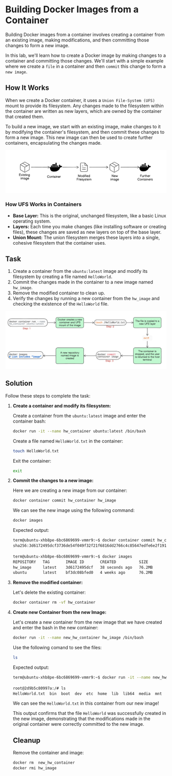 # Building Docker Images from a Container

Building Docker images from a container involves creating a container from an existing image, making modifications, and then committing those changes to form a new image. 

In this lab, we'll learn how to create a Docker image by making changes to a container and committing those changes. We'll start with a simple example where we create a `file` in a container and then `commit` this change to form a `new image`. 


## How It Works

When we create a Docker container, it uses a `Union File-System (UFS)` mount to provide its filesystem. Any changes made to the filesystem within the container are written as new layers, which are owned by the container that created them. 

To build a new image, we start with an existing image, make changes to it by modifying the container's filesystem, and then commit these changes to form a new image. This new image can then be used to create further containers, encapsulating the changes made.

![alt text](./images/image-1.png)

### How UFS Works in Containers

- **Base Layer:** This is the original, unchanged filesystem, like a basic Linux operating system.
- **Layers:** Each time you make changes (like installing software or creating files), these changes are saved as new layers on top of the base layer.
- **Union Mount:** The union filesystem merges these layers into a single, cohesive filesystem that the container uses.


## Task
1. Create a container from the `ubuntu:latest` image and modify its filesystem by creating a file named `HelloWorld`.
2. Commit the changes made in the container to a new image named `hw_image`.
3. Remove the modified container to clean up.
4. Verify the changes by running a new container from the `hw_image` and checking the existence of the `HelloWorld` file.

![alt text](./images/image.png)


## Solution

Follow these steps to complete the task:

1. **Create a container and modify its filesystem:**

    Create a container from the `ubuntu:latest` image and enter the container bash:
    ```sh
    docker run -it --name hw_container ubuntu:latest /bin/bash
    ```

    Create a file named `HelloWorld.txt` in the container:
    ```bash
    touch HelloWorld.txt
    ```

    Exit the container:
    ```bash
    exit
    ```

2. **Commit the changes to a new image:**

    Here we are creating a new image from our container:
    ```sh
    docker container commit hw_container hw_image
    ```

    We can see the new image using the following command:
    ```bash
    docker images
    ```

    Expected output:

    ```bash
    term@ubuntu-xhb8pe-6bc6869699-vmmr9:~$ docker container commit hw_container hw_image
    sha256:3d6172495dcf3736de54f049f32f21f6816dd2766c4c85647edfe6e2f191238d

    term@ubuntu-xhb8pe-6bc6869699-vmmr9:~$ docker images
    REPOSITORY   TAG       IMAGE ID       CREATED          SIZE
    hw_image     latest    3d6172495dcf   38 seconds ago   76.2MB
    ubuntu       latest    bf3dc08bfed0   4 weeks ago      76.2MB
    ```

3. **Remove the modified container:**

    Let's delete the existing container:
    ```sh
    docker container rm -vf hw_container
    ```

4. **Create new Container from the new Image:**

    Let's create a new container from the new image that we have created and enter the bash in the new container:
    ```sh
   docker run -it --name new_hw_container hw_image /bin/bash
    ```

    Use the following comand to see the files:

    ```bash
    ls
    ```

    Expected output:

    ```bash
    term@ubuntu-xhb8pe-6bc6869699-vmmr9:~$ docker run -it --name new_hw_container hw_image /bin/bash 

    root@2d9b5c80997a:/# ls
    HelloWorld.txt  bin  boot  dev  etc  home  lib  lib64  media  mnt  opt  proc  root  run  sbin  srv  sys  tmp  usr  var
    ```

    We can see the `HelloWorld.txt` in this container from our new image!

    This output confirms that the file `HelloWorld` was successfully created in the new image, demonstrating that the modifications made in the original container were correctly committed to the new image.


    ## Cleanup

    Remove the container and image:

    ```bash
    docker rm  new_hw_container
    docker rmi hw_image
    ```
